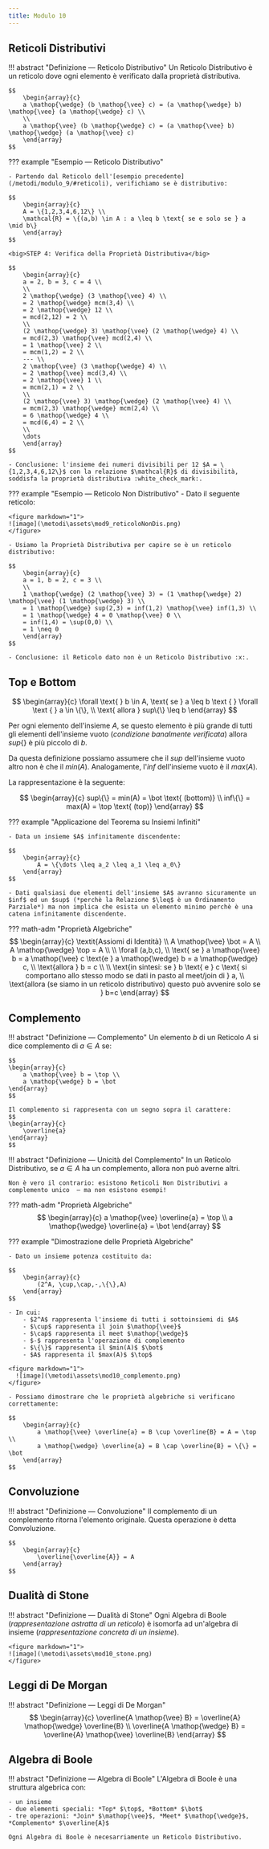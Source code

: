 ```yaml
---
title: Modulo 10
---
```


## Reticoli Distributivi

!!! abstract "Definizione ― Reticolo Distributivo"
    Un Reticolo Distributivo è un reticolo dove ogni elemento è verificato dalla proprietà distributiva.

    $$
        \begin{array}{c}
        a \mathop{\wedge} (b \mathop{\vee} c) = (a \mathop{\wedge} b) \mathop{\vee} (a \mathop{\wedge} c) \\
        \\
        a \mathop{\vee} (b \mathop{\wedge} c) = (a \mathop{\vee} b) \mathop{\wedge} (a \mathop{\vee} c)
        \end{array}
    $$

??? example "Esempio ― Reticolo Distributivo"

    - Partendo dal Reticolo dell'[esempio precedente](/metodi/modulo_9/#reticoli), verifichiamo se è distributivo:

    $$
        \begin{array}{c}
        A = \{1,2,3,4,6,12\} \\
        \mathcal{R} = \{(a,b) \in A : a \leq b \text{ se e solo se } a \mid b\}
        \end{array}
    $$

    <big>STEP 4: Verifica della Proprietà Distributiva</big>

    $$
        \begin{array}{c}
        a = 2, b = 3, c = 4 \\
        \\
        2 \mathop{\wedge} (3 \mathop{\vee} 4) \\
        = 2 \mathop{\wedge} mcm(3,4) \\
        = 2 \mathop{\wedge} 12 \\
        = mcd(2,12) = 2 \\
        \\
        (2 \mathop{\wedge} 3) \mathop{\vee} (2 \mathop{\wedge} 4) \\
        = mcd(2,3) \mathop{\vee} mcd(2,4) \\
        = 1 \mathop{\vee} 2 \\
        = mcm(1,2) = 2 \\
        --- \\
        2 \mathop{\vee} (3 \mathop{\wedge} 4) \\
        = 2 \mathop{\vee} mcd(3,4) \\
        = 2 \mathop{\vee} 1 \\
        = mcm(2,1) = 2 \\
        \\
        (2 \mathop{\vee} 3) \mathop{\wedge} (2 \mathop{\vee} 4) \\
        = mcm(2,3) \mathop{\wedge} mcm(2,4) \\
        = 6 \mathop{\wedge} 4 \\
        = mcd(6,4) = 2 \\
        \\
        \dots
        \end{array}
    $$

    - Conclusione: l'insieme dei numeri divisibili per 12 $A = \{1,2,3,4,6,12\}$ con la relazione $\mathcal{R}$ di divisibilità, soddisfa la proprietà distributiva :white_check_mark:.

??? example "Esempio ― Reticolo Non Distributivo"
    - Dato il seguente reticolo:

    <figure markdown="1">
    ![image](\metodi\assets\mod9_reticoloNonDis.png)
    </figure>

    - Usiamo la Proprietà Distributiva per capire se è un reticolo distributivo:

    $$
        \begin{array}{c}
        a = 1, b = 2, c = 3 \\
        \\
        1 \mathop{\wedge} (2 \mathop{\vee} 3) = (1 \mathop{\wedge} 2) \mathop{\vee} (1 \mathop{\wedge} 3) \\
        = 1 \mathop{\wedge} sup(2,3) = inf(1,2) \mathop{\vee} inf(1,3) \\
        = 1 \mathop{\wedge} 4 = 0 \mathop{\vee} 0 \\
        = inf(1,4) = \sup(0,0) \\
        = 1 \neq 0
        \end{array}
    $$

    - Conclusione: il Reticolo dato non è un Reticolo Distributivo :x:.

## Top e Bottom

$$
    \begin{array}{c}
        \forall \text{ } b \in A, \text{ se } a \leq b \text { } \forall \text { } a \in \{\}, \\
        \text{ allora } sup\{\} \leq b
    \end{array}
$$

Per ogni elemento dell'insieme $A$, se questo elemento è più grande di tutti gli elementi dell'insieme vuoto (*condizione banalmente verificata*) allora $sup\{\}$ è più piccolo di $b$.

Da questa definizione possiamo assumere che il $sup$ dell'insieme vuoto altro non è che il $min(A)$. Analogamente, l'$inf$ dell'insieme vuoto è il $max(A)$.

La rappresentazione è la seguente:

$$
    \begin{array}{c}
       sup\{\} = min(A) = \bot \text{ (bottom)} \\
       inf\{\} = max(A) = \top \text{ (top)}
    \end{array}
$$

??? example "Applicazione del Teorema su Insiemi Infiniti"

    - Data un insieme $A$ infinitamente discendente:

    $$
        \begin{array}{c}
            A = \{\dots \leq a_2 \leq a_1 \leq a_0\}
        \end{array}
    $$

    - Dati qualsiasi due elementi dell'insieme $A$ avranno sicuramente un $inf$ ed un $sup$ (*perchè la Relazione $\leq$ è un Ordinamento Parziale*) ma non implica che esista un elemento minimo perchè è una catena infinitamente discendente.

??? math-adm "Proprietà Algebriche"
    $$
    \begin{array}{c}
        \textit{Assiomi di Identità} \\
        A \mathop{\vee} \bot = A \\
        A \mathop{\wedge} \top = A \\
        \\
        \forall (a,b,c), \\
        \text{ se } a \mathop{\vee} b = a \mathop{\vee} c
        \text{e } a \mathop{\wedge} b = a \mathop{\wedge} c, \\
        \text{allora } b = c \\
        \\
        \text{in sintesi: se } b \text{ e } c \text{ si comportano allo stesso modo se dati in pasto al meet/join di } a, \\ 
        \text{allora (se siamo in un reticolo distributivo) questo può avvenire solo se } b=c
    \end{array}
    $$

## Complemento
!!! abstract "Definizione ― Complemento"
    Un elemento $b$ di un Reticolo $A$ si dice complemento di $a \in A$ se: 

    $$
    \begin{array}{c}
        a \mathop{\vee} b = \top \\
        a \mathop{\wedge} b = \bot
    \end{array}
    $$

    Il complemento si rappresenta con un segno sopra il carattere:
    $$
    \begin{array}{c}
        \overline{a}
    \end{array}
    $$

!!! abstract "Definizione ― Unicità del Complemento"
    In un Reticolo Distributivo, se $a \in A$ ha un complemento, allora non può averne altri.

    Non è vero il contrario: esistono Reticoli Non Distributivi a complemento unico  ― ma non esistono esempi!

??? math-adm "Proprietà Algebriche"
    $$
    \begin{array}{c}
        a \mathop{\vee} \overline{a} = \top \\
        a \mathop{\wedge} \overline{a} = \bot
    \end{array}
    $$

??? example "Dimostrazione delle Proprietà Algebriche"

    - Dato un insieme potenza costituito da:

    $$
        \begin{array}{c}
            (2^A, \cup,\cap,-,\{\},A)
        \end{array}
    $$

    - In cui:
        - $2^A$ rappresenta l'insieme di tutti i sottoinsiemi di $A$
        - $\cup$ rappresenta il join $\mathop{\vee}$
        - $\cap$ rappresenta il meet $\mathop{\wedge}$
        - $-$ rappresenta l'operazione di complemento
        - $\{\}$ rappresenta il $min(A)$ $\bot$
        - $A$ rappresenta il $max(A)$ $\top$

    <figure markdown="1">
      ![image](\metodi\assets\mod10_complemento.png)
    </figure>

    - Possiamo dimostrare che le proprietà algebriche si verificano correttamente:

    $$
        \begin{array}{c}
            a \mathop{\vee} \overline{a} = B \cup \overline{B} = A = \top \\
            a \mathop{\wedge} \overline{a} = B \cap \overline{B} = \{\} = \bot
        \end{array}
    $$

## Convoluzione
!!! abstract "Definizione ― Convoluzione"
    Il complemento di un complemento ritorna l'elemento originale. Questa operazione è detta Convoluzione.

    $$
        \begin{array}{c}
            \overline{\overline{A}} = A
        \end{array}
    $$

## Dualità di Stone
!!! abstract "Definizione ― Dualità di Stone"
    Ogni Algebra di Boole (*rappresentazione astratta di un reticolo*) è isomorfa ad un'algebra di insieme (*rappresentazione concreta di un insieme*).

    <figure markdown="1">
    ![image](\metodi\assets\mod10_stone.png)
    </figure>

## Leggi di De Morgan
!!! abstract "Definizione ― Leggi di De Morgan"
    $$
        \begin{array}{c}
            \overline{A \mathop{\vee} B} = \overline{A} \mathop{\wedge} \overline{B} \\
            \overline{A \mathop{\wedge} B} = \overline{A} \mathop{\vee} \overline{B}
        \end{array}
    $$

## Algebra di Boole
!!! abstract "Definizione ― Algebra di Boole"
    L'Algebra di Boole è una struttura algebrica con:

    - un insieme
    - due elementi speciali: *Top* $\top$, *Bottom* $\bot$
    - tre operazioni: *Join* $\mathop{\vee}$, *Meet* $\mathop{\wedge}$, *Complemento* $\overline{A}$

    Ogni Algebra di Boole è necesarriamente un Reticolo Distributivo.
